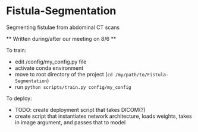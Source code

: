 # Fistula-Segmentation
Segmenting fistulae from abdominal CT scans

** Written during/after our meeting on 8/6 **



To train:
- edit /config/my_config.py file
- activate conda environment
- move to root directory of the project (`cd /my/path/to/Fistula-Segmentation`)
- run `python scripts/train.py config/my_config`


To deploy:
- TODO: create deployment script that takes DICOM(?)
- create script that instantiates network architecture, loads weights, takes in image argument, and passes that to model
